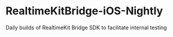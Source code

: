# RealtimeKitBridge-iOS-Nightly
Daily builds of RealtimeKit Bridge SDK to facilitate internal testing
